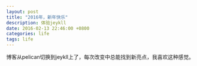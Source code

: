 ```yaml
---
layout: post
title: "2016年，新年快乐"
description: 体验jeykll
date: 2016-02-13 22:46:00 +0800
categories: life
tags: life
---
```

博客从pelican切换到jeykll上了，每次改变中总能找到新亮点，我喜欢这种感觉。
